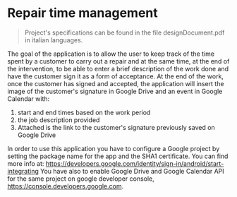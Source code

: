 # Repair time management

>Project's specifications can be found in the file designDocument.pdf in italian languages.

The goal of the application is to allow the user to keep track of the time spent by a customer to carry out a repair and at the same time, at the end of the intervention, to be able to enter a brief description of the work done and have the customer sign it as a form of acceptance.
At the end of the work, once the customer has signed and accepted, the application will insert the image of the customer's signature in Google Drive and an event in Google Calendar with:
  1. start and end times based on the work period
  2. the job description provided
  3. Attached is the link to the customer's signature previously saved on Google Drive
 
In order to use this application you have to configure a Google project by setting the package name for the app and the SHA1 certificate.
You can find more info at: https://developers.google.com/identity/sign-in/android/start-integrating
You have also to enable Google Drive and Google Calendar API for the same project on google developer console, https://console.developers.google.com.
